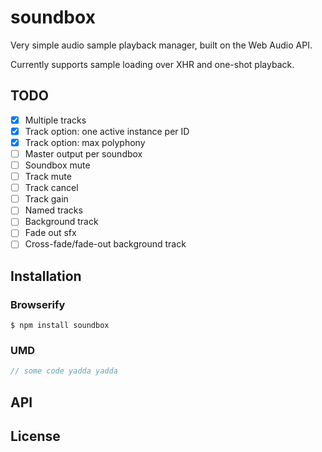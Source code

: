 # soundbox

Very simple audio sample playback manager, built on the Web Audio API.

Currently supports sample loading over XHR and one-shot playback.

## TODO

  - [x] Multiple tracks
  - [x] Track option: one active instance per ID
  - [x] Track option: max polyphony
  - [ ] Master output per soundbox
  - [ ] Soundbox mute
  - [ ] Track mute
  - [ ] Track cancel
  - [ ] Track gain
  - [ ] Named tracks
  - [ ] Background track
  - [ ] Fade out sfx
  - [ ] Cross-fade/fade-out background track

## Installation

### Browserify

    $ npm install soundbox

### UMD

```javascript
// some code yadda yadda
```

## API

## License
